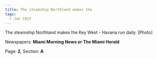 ```yaml
---  
title: The steamship Northland makes the  
tags:  
  - Jan 1925  
---  
```

  
The steamship Northland makes the Key West - Havana run daily. [Photo]  
  
Newspapers: **Miami Morning News or The Miami Herald**  
  
Page: **2**, Section: **A** 
